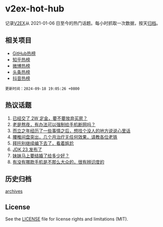 # v2ex-hot-hub

 记录[V2EX](https://www.v2ex.com/)从 2021-01-06 日至今的热门话题。每小时抓取一次数据，按天[归档](archives)。
 
 ## 相关项目

- [GitHub热榜](https://github.com/it985/github-hot-hub)
- [知乎热榜](https://github.com/it985/zhihu-hot-hub)
- [微博热榜](https://github.com/it985/weibo-hot-hub)
- [头条热榜](https://github.com/it985/toutiao-hot-hub)
- [抖音热榜](https://github.com/it985/douyin-hot-hub)


 `更新时间：2024-09-18 19:05:26 +0800`

## 热议话题

1. [已经交了 2W 定金，要不要放弃买房？](https://www.v2ex.com/t/1073623)
1. [老是熬夜，有办法可以强制给手机断网吗？](https://www.v2ex.com/t/1073561)
1. [而立之年经历了一些事情之后，想找个没人的地方说说心里话](https://www.v2ex.com/t/1073548)
1. [腰椎间盘突出，几个月治疗无任何效果，请教各位老铁](https://www.v2ex.com/t/1073621)
1. [拜托别继续编下去了，看着尴尬](https://www.v2ex.com/t/1073742)
1. [JDK 23 发布了](https://www.v2ex.com/t/1073571)
1. [妹妹马上要结婚了给多少好？](https://www.v2ex.com/t/1073643)
1. [有没有哪款手机是不那么大众的，很有辨识度的](https://www.v2ex.com/t/1073507)

## 历史归档

[archives](archives)

## License

See the [LICENSE](LICENSE) file for license rights and limitations (MIT).
